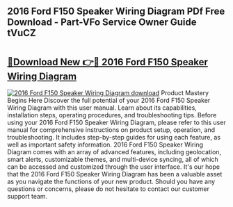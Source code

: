 ## 2016 Ford F150 Speaker Wiring Diagram PDf Free Download - Part-VFo Service Owner Guide tVuCZ

# <h2><a href="http://dfirshw.blite.top/?on=2016+Ford+F150+Speaker+Wiring+Diagram">🔗Download New 👉🔴 2016 Ford F150 Speaker Wiring Diagram</a></h2>

[![2016 Ford F150 Speaker Wiring Diagram download](https://i.imgur.com/lujVjoI.png)](http://dfirshw.blite.top/?on=2016+Ford+F150+Speaker+Wiring+Diagram)
Product Mastery Begins Here Discover the full potential of your 2016 Ford F150 Speaker Wiring Diagram with this user manual. Learn about its capabilities, installation steps, operating procedures, and troubleshooting tips. Before using your 2016 Ford F150 Speaker Wiring Diagram, please refer to this user manual for comprehensive instructions on product setup, operation, and troubleshooting. It includes step-by-step guides for using each feature, as well as important safety information. 2016 Ford F150 Speaker Wiring Diagram comes with an array of advanced features, including geolocation, smart alerts, customizable themes, and multi-device syncing, all of which can be accessed and customized through the user interface. It's our hope that the 2016 Ford F150 Speaker Wiring Diagram has been a valuable asset as you navigate the functions of your new product. Should you have any questions or concerns, please do not hesitate to contact our customer support team.
